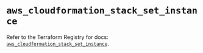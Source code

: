 # `aws_cloudformation_stack_set_instance`

Refer to the Terraform Registry for docs: [`aws_cloudformation_stack_set_instance`](https://registry.terraform.io/providers/hashicorp/aws/5.71.0/docs/resources/cloudformation_stack_set_instance).
